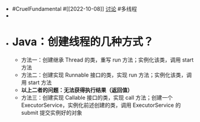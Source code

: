- #CruelFundamental #[[2022-10-08]] [讨论](https://github.com/CYZH1307/CruelFundamental/tree/main/homework/202210/08) #多线程
-
- # Java：创建线程的几种方式？
	- 方法一：创建继承 Thread 的类，重写 run 方法；实例化该类，调用 start 方法
	- 方法二：创建实现 Runnable 接口的类，实现 run 方法；实例化该类，调用 start 方法
	- **以上二者的问题：无法获得执行结果（返回值）**
	- 方法三：创建实现 Callable 接口的类，实现 call 方法；创建一个 ExecutorService，实例化前述创建的类，调用 ExecutorService 的 submit 提交实例好的对象